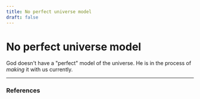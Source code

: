 ```yaml
---
title: No perfect universe model
draft: false
---
```

# No perfect universe model

God doesn't have a "perfect" model of the universe. He is in the process of *making* it with us currently. 

---
### References
